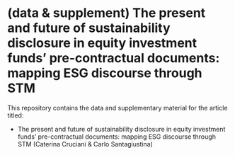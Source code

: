 # (data & supplement) The present and future of sustainability disclosure in equity investment funds’ pre-contractual documents: mapping ESG discourse through STM

This repository contains the data and supplementary material for the article titled: 
 - The present and future of sustainability disclosure in equity investment funds’ pre-contractual documents: mapping ESG discourse through STM (Caterina Cruciani & Carlo Santagiustina)
